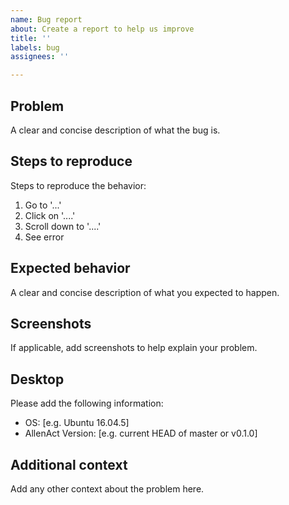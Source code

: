 ```yaml
---
name: Bug report
about: Create a report to help us improve
title: ''
labels: bug
assignees: ''

---
```


## Problem

A clear and concise description of what the bug is.

## Steps to reproduce

Steps to reproduce the behavior:
1. Go to '...'
2. Click on '....'
3. Scroll down to '....'
4. See error

## Expected behavior

A clear and concise description of what you expected to happen.

## Screenshots

If applicable, add screenshots to help explain your problem.

## Desktop

Please add the following information:
 - OS: [e.g. Ubuntu 16.04.5]
 - AllenAct Version: [e.g. current HEAD of master or v0.1.0]

## Additional context

Add any other context about the problem here.
